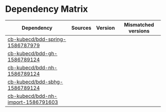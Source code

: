# Dependency Matrix

Dependency | Sources | Version | Mismatched versions
---------- | ------- | ------- | -------------------
[cb-kubecd/bdd-spring-1586787979](https://github.com/cb-kubecd/bdd-spring-1586787979.git) |  | []() | 
[cb-kubecd/bdd-gh-1586789124](https://github.com/cb-kubecd/bdd-gh-1586789124.git) |  | []() | 
[cb-kubecd/bdd-nh-1586789124](https://github.com/cb-kubecd/bdd-nh-1586789124.git) |  | []() | 
[cb-kubecd/bdd-sbhg-1586789124](https://github.com/cb-kubecd/bdd-sbhg-1586789124.git) |  | []() | 
[cb-kubecd/bdd-nh-import-1586791603](https://github.com/cb-kubecd/bdd-nh-import-1586791603.git) |  | []() | 

